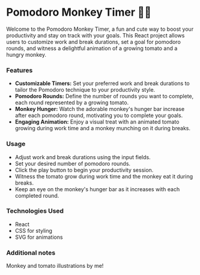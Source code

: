 # Pomodoro Monkey Timer 🍅🐒

Welcome to the Pomodoro Monkey Timer, a fun and cute way to boost your productivity and stay on track with your goals. This React project allows users to customize work and break durations, set a goal for pomodoro rounds, and witness a delightful animation of a growing tomato and a hungry monkey.

### Features

- **Customizable Timers:** Set your preferred work and break durations to tailor the Pomodoro technique to your productivity style.
- **Pomodoro Rounds:** Define the number of rounds you want to complete, each round represented by a growing tomato.
- **Monkey Hunger:** Watch the adorable monkey's hunger bar increase after each pomodoro round, motivating you to complete your goals.
- **Engaging Animation:** Enjoy a visual treat with an animated tomato growing during work time and a monkey munching on it during breaks.

### Usage

- Adjust work and break durations using the input fields.
- Set your desired number of pomodoro rounds.
- Click the play button to begin your productivity session.
- Witness the tomato grow during work time and the monkey eat it during breaks.
- Keep an eye on the monkey's hunger bar as it increases with each completed round.

### Technologies Used

- React
- CSS for styling
- SVG for animations

### Additional notes

Monkey and tomato illustrations by me!
